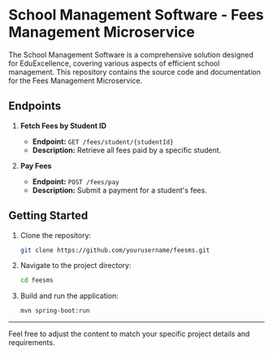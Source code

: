 # School Management Software - Fees Management Microservice

The School Management Software is a comprehensive solution designed for EduExcellence, covering various aspects of efficient school management. This repository contains the source code and documentation for the Fees Management Microservice.

## Endpoints

1. **Fetch Fees by Student ID**

   - **Endpoint:** `GET /fees/student/{studentId}`
   - **Description:** Retrieve all fees paid by a specific student.

2. **Pay Fees**

   - **Endpoint:** `POST /fees/pay`
   - **Description:** Submit a payment for a student's fees.

## Getting Started

1. Clone the repository:

   ```bash
   git clone https://github.com/yourusername/feesms.git
   ```

2. Navigate to the project directory:

   ```bash
   cd feesms
   ```

3. Build and run the application:

   ```bash
   mvn spring-boot:run
   ```

---

Feel free to adjust the content to match your specific project details and requirements.
